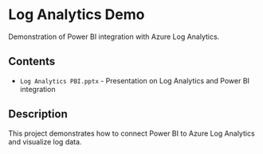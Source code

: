 # Log Analytics Demo

Demonstration of Power BI integration with Azure Log Analytics.

## Contents

- `Log Analytics PBI.pptx` - Presentation on Log Analytics and Power BI integration

## Description

This project demonstrates how to connect Power BI to Azure Log Analytics and visualize log data.
